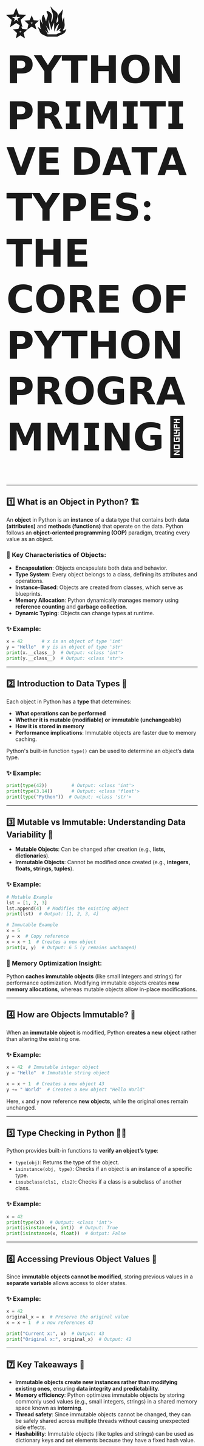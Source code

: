 <h1 style="font-weight: bold; font-size: 100px;">✨🔥𝗣𝗬𝗧𝗛𝗢𝗡 𝗣𝗥𝗜𝗠𝗜𝗧𝗜𝗩𝗘 𝗗𝗔𝗧𝗔 𝗧𝗬𝗣𝗘𝗦: 𝗧𝗛𝗘 𝗖𝗢𝗥𝗘 𝗢𝗙 𝗣𝗬𝗧𝗛𝗢𝗡 𝗣𝗥𝗢𝗚𝗥𝗔𝗠𝗠𝗜𝗡𝗚🚀</h1>

---

## 1️⃣ What is an Object in Python? 🏗️
An **object** in Python is an **instance** of a data type that contains both **data (attributes)** and **methods (functions)** that operate on the data. Python follows an **object-oriented programming (OOP)** paradigm, treating every value as an object.

### 🔹 Key Characteristics of Objects:
- **Encapsulation**: Objects encapsulate both data and behavior.
- **Type System**: Every object belongs to a class, defining its attributes and operations.
- **Instance-Based**: Objects are created from classes, which serve as blueprints.
- **Memory Allocation**: Python dynamically manages memory using **reference counting** and **garbage collection**.
- **Dynamic Typing**: Objects can change types at runtime.

### ✨ Example:
```python
x = 42       # x is an object of type 'int'
y = "Hello"  # y is an object of type 'str'
print(x.__class__)  # Output: <class 'int'>
print(y.__class__)  # Output: <class 'str'>
```

---

## 2️⃣ Introduction to Data Types 📜
Each object in Python has a **type** that determines:
- **What operations can be performed**
- **Whether it is mutable (modifiable) or immutable (unchangeable)**
- **How it is stored in memory**
- **Performance implications**: Immutable objects are faster due to memory caching.

Python's built-in function `type()` can be used to determine an object’s data type.

### ✨ Example:
```python
print(type(42))         # Output: <class 'int'>
print(type(3.14))       # Output: <class 'float'>
print(type("Python"))  # Output: <class 'str'>
```

---

## 3️⃣ Mutable vs Immutable: Understanding Data Variability 🔄
- **Mutable Objects**: Can be changed after creation (e.g., **lists, dictionaries**).
- **Immutable Objects**: Cannot be modified once created (e.g., **integers, floats, strings, tuples**).

### ✨ Example:
```python
# Mutable Example
lst = [1, 2, 3]
lst.append(4)  # Modifies the existing object
print(lst)  # Output: [1, 2, 3, 4]

# Immutable Example
x = 5
y = x  # Copy reference
x = x + 1  # Creates a new object
print(x, y)  # Output: 6 5 (y remains unchanged)
```

### 🚀 Memory Optimization Insight:
Python **caches immutable objects** (like small integers and strings) for performance optimization. Modifying immutable objects creates **new memory allocations**, whereas mutable objects allow in-place modifications.

---

## 4️⃣ How are Objects Immutable? 🔐
When an **immutable object** is modified, Python **creates a new object** rather than altering the existing one.

### ✨ Example:
```python
x = 42  # Immutable integer object
y = "Hello"  # Immutable string object

x = x + 1  # Creates a new object 43
y += " World"  # Creates a new object "Hello World"
```
Here, `x` and `y` now reference **new objects**, while the original ones remain unchanged.

---

## 5️⃣ Type Checking in Python 🕵️‍♂️
Python provides built-in functions to **verify an object’s type**:

- `type(obj)`: Returns the type of the object.
- `isinstance(obj, type)`: Checks if an object is an instance of a specific type.
- `issubclass(cls1, cls2)`: Checks if a class is a subclass of another class.

### ✨ Example:
```python
x = 42
print(type(x))  # Output: <class 'int'>
print(isinstance(x, int))  # Output: True
print(isinstance(x, float))  # Output: False
```

---

## 6️⃣ Accessing Previous Object Values 🔄
Since **immutable objects cannot be modified**, storing previous values in a **separate variable** allows access to older states.

### ✨ Example:
```python
x = 42
original_x = x  # Preserve the original value
x = x + 1  # x now references 43

print("Current x:", x)  # Output: 43
print("Original x:", original_x)  # Output: 42
```

---

## 7️⃣ Key Takeaways 🎯
- **Immutable objects create new instances rather than modifying existing ones**, ensuring **data integrity and predictability**.
- **Memory efficiency**: Python optimizes immutable objects by storing commonly used values (e.g., small integers, strings) in a shared memory space known as **interning**.
- **Thread safety**: Since immutable objects cannot be changed, they can be safely shared across multiple threads without causing unexpected side effects.
- **Hashability**: Immutable objects (like tuples and strings) can be used as dictionary keys and set elements because they have a fixed hash value.

### ✨ Example:
```python
# Immutable objects as dictionary keys
data = {
    (1, 2, 3): "Tuple as a key",
    "name": "Python"
}
print(data[(1, 2, 3)])  # Output: Tuple as a key
```
This demonstrates how **immutability benefits data structures like dictionaries and sets**.

---

## 8️⃣ Numeric Data Types 🔢
Python supports three fundamental **numerical types**:
- **Integers (`int`)** - Whole numbers (e.g., `42`, `-10`, `1000`).
- **Floating-Point Numbers (`float`)** - Numbers with decimal precision (e.g., `3.14`, `2.5e-3`).
- **Complex Numbers (`complex`)** - Numbers with real and imaginary components (e.g., `3 + 4j`).

### ✨ Example:
```python
num1 = 10  # Integer
num2 = 3.14  # Floating point
num3 = 2 + 3j  # Complex number

print(type(num1))  # Output: <class 'int'>
print(type(num2))  # Output: <class 'float'>
print(type(num3))  # Output: <class 'complex'>
```

---

# **9️⃣ Integer Numbers 🏛️➕➖✖️➗**  
Python’s `int` type supports **arbitrary-precision arithmetic** (only limited by memory), and can be used in **scientific computing, cryptography, and data processing**.

### **Multiple Number Bases Supported**:  
🔹 **Decimal (Base-10)**: `3493`  
🔹 **Binary (Base-2)**: `0b10101` → `21`  
🔹 **Octal (Base-8)**: `0o6645` → `3429`  
🔹 **Hexadecimal (Base-16)**: `0xDA5` → `3493`  

🔍 **Advanced Integer Operations**:  
- **Bitwise Manipulation** (`&`, `|`, `^`, `~`, `<<`, `>>`)  
- **Mathematical Operations** (`pow()`, `divmod()`, `abs()`)  
- **Arbitrary-precision calculations**  

### **Examples:**
```python
# Integer representation in different bases
print(3493)         # Decimal
print(0b10101)      # Binary (Output: 21)
print(0o6645)       # Octal (Output: 3429)
print(0xDA5)        # Hexadecimal (Output: 3493)

# Advanced operations
print(pow(2, 10))     # 2^10 (Output: 1024)
print(divmod(10, 3))  # (Quotient, Remainder) -> Output: (3, 1)
print(abs(-25))       # Absolute value -> Output: 25

# Bitwise operations
x, y = 0b1101, 0b1011
print(x & y)  # Bitwise AND -> Output: 9
print(x | y)  # Bitwise OR -> Output: 15
print(x ^ y)  # Bitwise XOR -> Output: 6
```

---

# **🔟 Floating-Point Numbers 🌊🧮**  
Python’s `float` type follows the **IEEE 754 standard** (double-precision floating-point arithmetic).  

### **Key Features**:  
✅ **Scientific Notation**: `1.23e4 == 12300.0`  
✅ **Infinity & NaN Support**: `float('inf')`, `float('-inf')`, `float('nan')`  
✅ **Floating-Point Precision Issues**  

### **Examples:**
```python
import math
from decimal import Decimal

# Standard float examples
print(3.14, 1e3, 2.5e-2)  # Output: 3.14, 1000.0, 0.025

# Special floating-point values
print(float('inf'))   # Infinity
print(float('-inf'))  # Negative Infinity
print(float('nan'))   # Not-a-Number (NaN)

# Precision issue in floating points
print(0.1 + 0.2)  # Output: 0.30000000000000004 (Precision issue)

# Fixing precision issues using Decimal
print(Decimal('0.1') + Decimal('0.2'))  # Output: 0.3 (Corrected)
```

---

# **1️⃣1️⃣ Complex Numbers 🌀🔢**  
Python **natively supports complex numbers** using `a + bj` notation.  

### **Key Features**:  
✅ **Real & Imaginary Parts** (`z.real`, `z.imag`)  
✅ **Magnitude & Conjugates** (`abs(z)`, `z.conjugate()`)  
✅ **Operations using `cmath` module**  

### **Examples:**
```python
import cmath

z = 3 + 4j
print(z.real, z.imag)  # Output: 3.0 4.0

# Magnitude (Modulus)
print(abs(z))  # Output: 5.0

# Complex exponential function
print(cmath.exp(1j * cmath.pi))  # Euler’s identity: e^(iπ) = -1

# Square root of negative numbers
print(cmath.sqrt(-16))  # Output: 4j
```

---

# **1️⃣2️⃣ Underscores in Numeric Literals 🔍🔢**  
Introduced in **Python 3.6**, underscores (`_`) improve readability in large numbers.

### **Use Cases**:  
✅ **Readable large numbers**: `1_000_000_000`  
✅ **Hexadecimal memory addresses**: `0xDEAD_BEEF`  
✅ **Binary machine code**: `0b1101_0101`  

### **Examples:**
```python
num = 1_000_000_000  # Equivalent to 1000000000
hex_val = 0xDEAD_BEEF  # Readable hex representation
bin_val = 0b1101_0101  # Readable binary representation

print(num, hex_val, bin_val)
```

---

# **1️⃣3️⃣ String Data Type 📜📝**  
Python **strings (`str`) are immutable Unicode sequences**.

### **Advanced String Techniques**:  
✅ **Multiline Strings** (`""" """`)  
✅ **Raw Strings (`r"..."`)** → Used for regex & file paths  
✅ **String Interpolation (`f-strings`)**  

### **Examples:**
```python
# Multi-line string
multi_line = """This
is
a multi-line string."""
print(multi_line)

# Raw String (useful for file paths and regex)
path = r"C:\Users\Samar\Documents"
print(path)  # Output: C:\Users\Samar\Documents

# f-strings for dynamic formatting
name = "Samar"
age = 25
print(f"My name is {name} and I am {age} years old.")
```

---

# **1️⃣4️⃣ Boolean Data Type 🎭💡**  
Python's `bool` type represents **binary truth values** (`True` or `False`).  

### **Boolean Behavior**:  
✅ **`True` is equivalent to `1`**  
✅ **`False` is equivalent to `0`**  
✅ **Booleans can be used in arithmetic**  

### **Examples:**
```python
is_python_fun = True
print(type(is_python_fun))  # Output: <class 'bool'>

# Boolean arithmetic
print(True + True)   # Output: 2
print(False * 10)    # Output: 0
print(True * 5 - 3)  # Output: 2
```

---

# **1️⃣5️⃣ Logical Operations ⚖️🤖**  
Logical operators are essential for **control flow, AI, and decision-making systems**.

### **Logical Operators**:  
✅ **`and`** → True if **both** values are True  
✅ **`or`** → True if **at least one** is True  
✅ **`not`** → Inverts the truth value  

### **Examples:**
```python
a, b = True, False

print(a and b)  # Output: False
print(a or b)   # Output: True
print(not a)    # Output: False

# Short-circuit behavior
print(5 > 3 and "Hello")  # Output: "Hello"
print(False or 42)        # Output: 42
```

---

# **1️⃣6️⃣ Primitive Data Types Overview 🧩🚀**  
### **Python’s Core Data Types:**
| **Data Type** | **Description** | **Example** |
|--------------|----------------|------------|
| `int`       | Whole numbers | `42`, `-7` |
| `float`     | Decimal numbers | `3.14`, `-2.5e2` |
| `complex`   | Real & imaginary | `3 + 4j` |
| `str`       | Text data | `"Python"`, `'Data'` |
| `bool`      | Boolean values | `True`, `False` |

---

# **🎯 Conclusion: Becoming a Python Master 🧠💡**  
🚀 **Master these types to write efficient Python code!**
